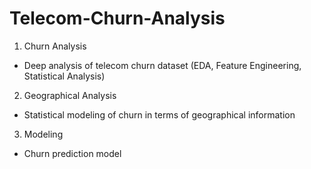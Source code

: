 # Telecom-Churn-Analysis

1. Churn Analysis
- Deep analysis of telecom churn dataset (EDA, Feature Engineering, Statistical Analysis)

2. Geographical Analysis
- Statistical modeling of churn in terms of geographical information 

3. Modeling
- Churn prediction model
